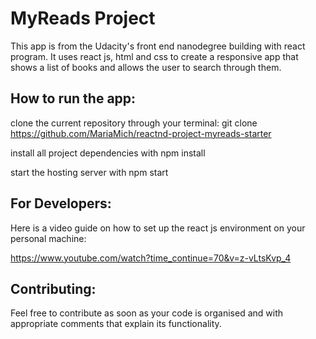 # MyReads Project
This app is from the Udacity's front end nanodegree building with react program. It uses react js, html and css to create a responsive app that shows a list of books and allows the user to search through them.

## How to run the app:

clone the current repository through your terminal: git clone https://github.com/MariaMich/reactnd-project-myreads-starter

install all project dependencies with npm install

start the hosting server with npm start

## For Developers:

Here is a video guide on how to set up the react js environment on your personal machine:

https://www.youtube.com/watch?time_continue=70&v=z-vLtsKvp_4

## Contributing:

Feel free to contribute as soon as your code is organised and with appropriate comments that explain its functionality.
